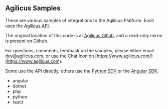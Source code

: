 ## Agilicus Samples

These are various samples of integrations to the Agilicus Platform.
Each uses the [Agilicus API](http://www.agilicus.com/api).

The original location of this code is at [Agilicus Gitlab](https://git.agilicus.com/pub/),
and a read-only mirror is present on Github.

For questions, comments, feedback on the samples, please either email dev@agilicus.com,
or use the Chat Icon on [https://www.agilicus.com/](https://www.agilicus.com).

Some use the API directly, others use the [Python SDK](https://pypi.org/project/agilicus/)
or the [Angular SDK](https://www.npmjs.com/package/@agilicus/angular).

- angular
- dotnet
- php
- python
- react
